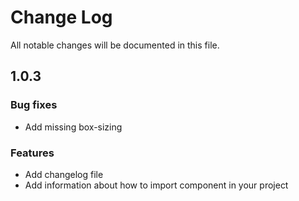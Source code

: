 # Change Log

All notable changes will be documented in this file.

## 1.0.3

### Bug fixes

- Add missing box-sizing

### Features

- Add changelog file
- Add information about how to import component in your project
